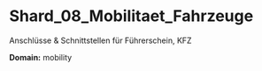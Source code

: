 # Shard_08_Mobilitaet_Fahrzeuge

Anschlüsse & Schnittstellen für Führerschein, KFZ

**Domain:** mobility
